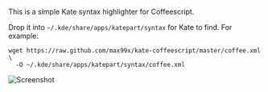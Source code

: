 This is a simple Kate syntax highlighter for Coffeescript.

Drop it into `~/.kde/share/apps/katepart/syntax` for Kate to find. For example:

    wget https://raw.github.com/max99x/kate-coffeescript/master/coffee.xml \
      -O ~/.kde/share/apps/katepart/syntax/coffee.xml

![Screenshot](https://github.com/max99x/kate-coffeescript/raw/master/screenshot.png)
